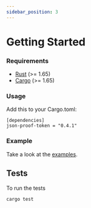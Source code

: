 ```yaml
---
sidebar_position: 3
---
```


# Getting Started


### Requirements

- [Rust](https://www.rust-lang.org/) (>= 1.65)
- [Cargo](https://doc.rust-lang.org/cargo/) (>= 1.65)


### Usage

Add this to your Cargo.toml:

```
[dependencies]
json-proof-token = "0.4.1"
```

### Example
Take a look at the [examples](https://github.com/Cybersecurity-LINKS/json-proof-token/tree/main/examples).

## Tests

To run the tests
```sh
cargo test
```